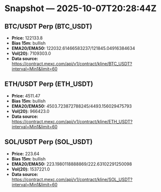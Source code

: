 # Snapshot — 2025-10-07T20:28:44Z

## BTC/USDT Perp (BTC_USDT)
- **Price:** 122133.8
- **Bias 15m:** bullish
- **EMA20/EMA50:** 122032.61466583237/121845.04916384634
- **Vol(20):** 7109303.0
- **Data source:** https://contract.mexc.com/api/v1/contract/kline/BTC_USDT?interval=Min1&limit=60

## ETH/USDT Perp (ETH_USDT)
- **Price:** 4511.47
- **Bias 15m:** bullish
- **EMA20/EMA50:** 4503.723872788245/4493.156029475793
- **Vol(20):** 966423.0
- **Data source:** https://contract.mexc.com/api/v1/contract/kline/ETH_USDT?interval=Min1&limit=60

## SOL/USDT Perp (SOL_USDT)
- **Price:** 223.64
- **Bias 15m:** bullish
- **EMA20/EMA50:** 223.1980118888869/222.63102291250098
- **Vol(20):** 1537221.0
- **Data source:** https://contract.mexc.com/api/v1/contract/kline/SOL_USDT?interval=Min1&limit=60
